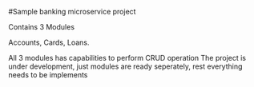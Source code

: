 #Sample banking microservice project

Contains 3 Modules

Accounts,
Cards,
Loans.

All 3 modules has capabilities to perform CRUD operation
The project is under development, just modules are ready seperately, rest everything needs to be implements
